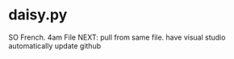 # daisy.py
SO French. 4am File 
NEXT: pull from same file. have visual studio automatically update github
